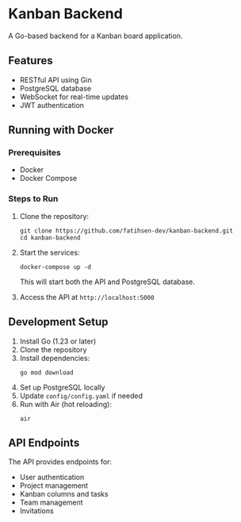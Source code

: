 # Kanban Backend

A Go-based backend for a Kanban board application.

## Features

-  RESTful API using Gin
-  PostgreSQL database
-  WebSocket for real-time updates
-  JWT authentication

## Running with Docker

### Prerequisites

-  Docker
-  Docker Compose

### Steps to Run

1. Clone the repository:

   ```
   git clone https://github.com/fatihsen-dev/kanban-backend.git
   cd kanban-backend
   ```

2. Start the services:

   ```
   docker-compose up -d
   ```

   This will start both the API and PostgreSQL database.

3. Access the API at `http://localhost:5000`

## Development Setup

1. Install Go (1.23 or later)
2. Clone the repository
3. Install dependencies:
   ```
   go mod download
   ```
4. Set up PostgreSQL locally
5. Update `config/config.yaml` if needed
6. Run with Air (hot reloading):
   ```
   air
   ```

## API Endpoints

The API provides endpoints for:

-  User authentication
-  Project management
-  Kanban columns and tasks
-  Team management
-  Invitations
